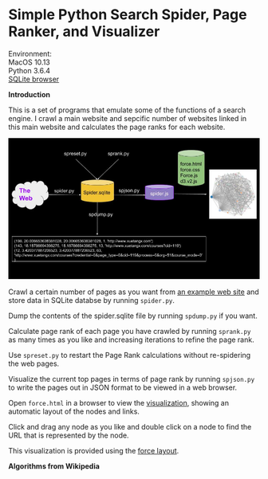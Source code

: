 # Simple Python Search Spider, Page Ranker, and Visualizer
Environment:  
MacOS 10.13    
Python 3.6.4   
[SQLite browser](http://sqlitebrowser.org/)

**Introduction**

This is a set of programs that emulate some of the functions of a search engine. I crawl a main website and sepcific number of websites linked in this main website and calculates the page ranks for each website.

![Page Rank Diagram](https://github.com/Merry-Yundi/PageRank/blob/master/Pagerank.jpg 'Page Rank Diagram')



Crawl a certain number of pages as you want from [an example web site](http://www.xuetangx.com/) and store data in SQLite databse by running `spider.py`.  

Dump the contents of the spider.sqlite file by running `spdump.py` if you want.   

Calculate page rank of each page you have crawled by running `sprank.py` as many times as you like and increasing iterations to refine the page rank.  

Use `spreset.py` to restart the Page Rank calculations without re-spidering the web pages. 

Visualize the current top pages in terms of page rank by running `spjson.py` to write the pages out in JSON format to be viewed in a web browser.  

Open `force.html` in a browser to view the [visualization](http://marui.space/e63q), showing an automatic layout of the nodes and links. 

Click and drag any node as you like and double click on a node to find the URL that is represented by the node.  

This visualization is provided using the [force layout](http://mbostock.github.com/d3/). 

**Algorithms from Wikipedia**


